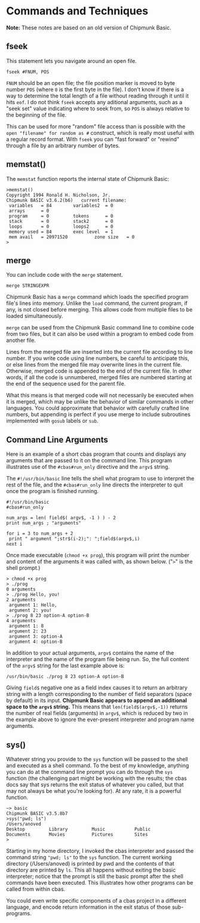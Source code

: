 # Commands and Techniques

**Note:** These notes are based on an old version of Chipmunk Basic.

## fseek


This statement lets you navigate around an open file.

	fseek #FNUM, POS

`FNUM` should be an open file; the file position marker is moved to byte number `POS` (where `0` is the first byte in the file). I don't know if there is a way to determine the total length of a file without reading through it until it hits `eof`. I do not think `fseek` accepts any aditional arguments, such as a "seek set" value indicating where to seek from, so `POS` is always relative to the beginning of the file.

This can be used for more "random" file access than is possible with the `open "filename" for random as #` construct, which is really most useful with a regular record format. With `fseek` you can "fast forward" or "rewind" through a file by an arbitrary number of bytes.

## memstat()

The `memstat` function reports the internal state of Chipmunk Basic:

	>memstat()
	Copyright 1994 Ronald H. Nicholson, Jr.
	Chipmunk BASIC v3.6.2(b6)   current filename:
	 variables   = 84        variables2  = 0
	 arrays      = 0
	 program     = 0         tokens      = 0
	 stack       = 0         stack2      = 0
	 loops       = 0         loops2      = 0
	 memory used = 84        exec level  = 1
	 mem avail   = 20971520          zone size   = 0
	>

## merge

You can include code with the `merge` statement.

	merge STRINGEXPR

Chipmunk Basic has a `merge` command which loads the specified program file's lines into memory. Unlike the `load` command, the current program, if any, is not closed before merging. This allows code from multiple files to be loaded simultaneously.

`merge` can be used from the Chipmunk Basic command line to combine code from two files, but it can also be used within a program to embed code from another file.

Lines from the merged file are inserted into the current file according to line number. If you write code using line numbers, be careful to anticipate this, or else lines from the merged file may overwrite lines in the current file. Otherwise, merged code is appended to the end of the current file. In other words, if all the code is unnumbered, merged files are numbered starting at the end of the sequence used for the parent file.

What this means is that merged code will not necessarily be executed when it is merged, which may be unlike the behavior of similar commands in other languages. You could approximate that behavior with carefully crafted line numbers, but appending is perfect if you use merge to include subroutines implemented with `gosub` labels or `sub`.

## Command Line Arguments

Here is an example of a short cbas program that counts and displays any arguments that are passed to it on the command line. This program illustrates use of the `#cbas#run_only` directive and the `argv$` string.

The `#!/usr/bin/basic` line tells the shell what program to use to interpret the rest of the file, and the `#cbas#run_only` line directs the interpreter to quit once the program is finished running.

	#!/usr/bin/basic
	#cbas#run_only

	num_args = len( field$( argv$, -1 ) ) - 2
	print num_args ; "arguments"

	for i = 3 to num_args + 2
	 print " argument ";str$(i-2);": ";field$(argv$,i)
	next i

Once made executable (`chmod +x prog`), this program will print the number and content of the arguments it was called with, as shown below. ("`>`" is the shell prompt.)

	> chmod +x prog
	> ./prog
	0 arguments
	> ./prog Hello, you!
	2 arguments
	 argument 1: Hello,
	 argument 2: you!
	> ./prog 8 23 option-A option-B
	4 arguments
	 argument 1: 8
	 argument 2: 23
	 argument 3: option-A
	 argument 4: option-B

In addition to your actual arguments, `argv$` contains the name of the interpreter and the name of the program file being run. So, the full content of the `argv$` string for the last example above is:

	/usr/bin/basic ./prog 8 23 option-A option-B

Giving `field$` negative one as a field index causes it to return an arbitrary string with a length corresponding to the number of field separators (space by default) in its input. **Chipmunk Basic appears to append an additional space to the `argv$` string.** This means that `len(field$(argv$,-1))` returns the number of real fields (arguments) in `argv$`, which is reduced by two in the example above to ignore the ever-present interpreter and program name arguments.

## sys()

Whatever string you provide to the `sys` function will be passed to the shell and executed as a shell command. To the best of my knowledge, anything you can do at the command line prompt you can do through the `sys` function (the challenging part might be working with the results; the cbas docs say that sys returns the exit status of whatever you called, but that may not always be what you're looking for). At any rate, it is a powerful function.

	~> basic
	Chipmunk BASIC v3.5.8b7
	>sys("pwd; ls")
	/Users/anoved
	Desktop         Library         Music           Public
	Documents       Movies          Pictures        Sites
	>

Starting in my home directory, I invoked the cbas interpreter and passed the command string `"pwd; ls"` to the `sys` function. The current working directory (/Users/anoved) is printed by pwd and the contents of that directory are printed by `ls`. This all happens without exiting the basic interpreter; notice that the prompt is still the basic prompt after the shell commands have been executed. This illustrates how other programs can be called from within cbas.

You could even write specific components of a cbas project in a different language, and encode return information in the exit status of those sub-programs.
